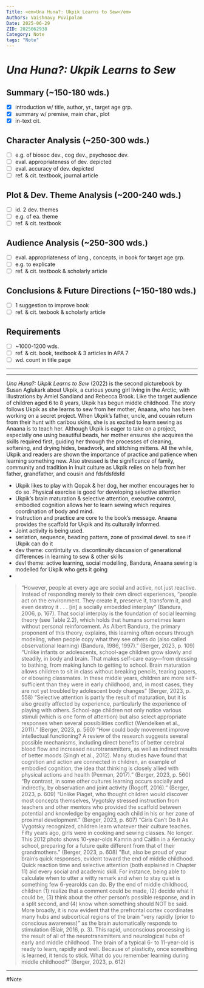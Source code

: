 ```yaml
---
Title: <em>Una Huna?: Ukpik Learns to Sew</em>
Authors: Vaishnavy Puvipalan
Date: 2025-06-29
ZID: 2025062938
Category: Note
tags: "Note"
---
```

# <em>Una Huna?: Ukpik Learns to Sew</em>

## Summary (~150-180 wds.)
- [x] introduction w/ title, author, yr., target age grp.
- [x] summary w/ premise, main char., plot
- [x] in-text cit.

## Character Analysis (~250-300 wds.)
- [ ] e.g. of biosoc dev., cog dev., psychosoc dev.
- [ ] eval. appropriateness of dev. depicted
- [ ] eval. accuracy of dev. depicted
- [ ] ref. & cit. textbook, journal article

## Plot & Dev. Theme Analysis (~200-240 wds.)
- [ ] id. 2 dev. themes
- [ ] e.g. of ea. theme
- [ ] ref. & cit. textbook

## Audience Analysis (~250-300 wds.)
- [ ] eval. appropriateness of lang., concepts, in book for target age grp.
- [ ] e.g. to explicate
- [ ] ref. & cit. textbook & scholarly article

## Conclusions & Future Directions (~150-180 wds.)
- [ ] 1 suggestion to improve book
- [ ] ref. & cit. texbook & scholarly article

## Requirements
- [ ] ~1000-1200 wds.
- [ ] ref. & cit. book, textbook & 3 articles in APA 7
- [ ] wd. count in title page

---


---



_Una Huna?: Ukpik Learns to Sew_ (2022) is the second picturebook by Susan Aglukark about Ukpik, a curious young girl living in the Arctic, with illustrations by Amiel Sandland and Rebecca Brook. Like the target audience of children aged 6 to 8 years, Ukpik has begun middle childhood. The story follows Ukpik as she learns to sew from her mother, Anaana, who has been working on a secret project. When Ukpik’s father, uncle, and cousin return from their hunt with caribou skins, she is as excited to learn sewing as Anaana is to teach her. Although Ukpik is eager to take on a project, especially one using beautiful beads, her mother ensures she acquires the skills required first, guiding her through the processes of cleaning, softening, and drying hides, beadwork, and stitching mittens. All the while, Ukpik and readers are shown the importance of practice and patience when learning something new. Also stressed is the significance of family, community and tradition in Inuit culture as Ukpik relies on help from her father, grandfather, and cousin and fdsfdsfdsfd

- Ukpik likes to play with Qopak & her dog, her mother encourages her to do so. Physical exercise is good for developing selective attention
- Ukpik’s brain maturation & selective attention, executive control, embodied cognition allows her to learn sewing which requires coordination of body and mind.
- Instruction and practice are core to the book’s message. Anaana provides the scaffold for Ukpik and its culturally informed.
- Joint activity is being used.
- seriation, sequence, beading pattern, zone of proximal devel. to see if Ukpik can do it
- dev theme: contintuity vs. discontinuity discussion of generational differences in learning to sew & other skills
- devl theme: active learning, social modelling, Bandura, Anaana sewing is modelled for Ukpik who gets it going
- 
> “However, people at every age are social and active, not just reactive. Instead of responding merely to their own direct experiences, “people act on the environment. They create it, preserve it, transform it, and even destroy it . . . [in] a socially embedded interplay” (Bandura, 2006, p. 167). That social interplay is the foundation of social learning theory (see Table 2.2), which holds that humans sometimes learn without personal reinforcement. As Albert Bandura, the primary proponent of this theory, explains, this learning often occurs through modeling, when people copy what they see others do (also called observational learning) (Bandura, 1986, 1997).” (Berger, 2023, p. 109)
> “Unlike infants or adolescents, school-age children grow slowly and steadily, in body and brain. That makes self-care easy—from dressing to bathing, from making lunch to getting to school. Brain maturation allows children to sit in class without breaking pencils, tearing papers, or elbowing classmates. In these middle years, children are more self-sufficient than they were in early childhood, and, in most cases, they are not yet troubled by adolescent body changes” (Berger, 2023, p. 558)
> “Selective attention is partly the result of maturation, but it is also greatly affected by experience, particularly the experience of playing with others. School-age children not only notice various stimuli (which is one form of attention) but also select appropriate responses when several possibilities conflict (Wendelken et al., 2011).” (Berger, 2023, p. 560)
> “How could body movement improve intellectual functioning? A review of the research suggests several possible mechanisms, including direct benefits of better cerebral blood flow and increased neurotransmitters, as well as indirect results of better moods (Singh et al., 2012). Many studies have found that cognition and action are connected in children, an example of embodied cognition, the idea that thinking is closely allied with physical actions and health (Pexman, 2017).” (Berger, 2023, p. 560)
> “By contrast, in some other cultures learning occurs socially and indirectly, by observation and joint activity (Rogoff, 2016).” (Berger, 2023, p. 609)
> “Unlike Piaget, who thought children would discover most concepts themselves, Vygotsky stressed instruction from teachers and other mentors who provided the scaffold between potential and knowledge by engaging each child in his or her zone of proximal development.” (Berger, 2023, p. 607)
> “Girls Can’t Do It As Vygotsky recognized, children learn whatever their culture teaches. Fifty years ago, girls were in cooking and sewing classes. No longer. This 2012 photo shows 10-year-olds Kamrin and Caitlin in a Kentucky school, preparing for a future quite different from that of their grandmothers.” (Berger, 2023, p. 608)
> "But, also be proud of your brain’s quick responses, evident toward the end of middle childhood. Quick reaction time and selective attention (both explained in Chapter 11) aid every social and academic skill. For instance, being able to calculate when to utter a witty remark and when to stay quiet is something few 6-yearolds can do. By the end of middle childhood, children (1) realize that a comment could be made, (2) decide what it could be, (3) think about the other person’s possible response, and in a split second, and (4) know when something should NOT be said. More broadly, it is now evident that the prefrontal cortex coordinates many hubs and subcortical regions of the brain “very rapidly (prior to conscious awareness)” as the brain automatically responds to stimulation (Blair, 2016, p. 3). This rapid, unconscious processing is the result of all of the neurotransmitters and neurological hubs of early and middle childhood. The brain of a typical 6- to 11-year-old is ready to learn, rapidly and well. Because of plasticity, once something is learned, it tends to stick. What do you remember learning during middle childhood?” (Berger, 2023, p. 612)

---
  #Note